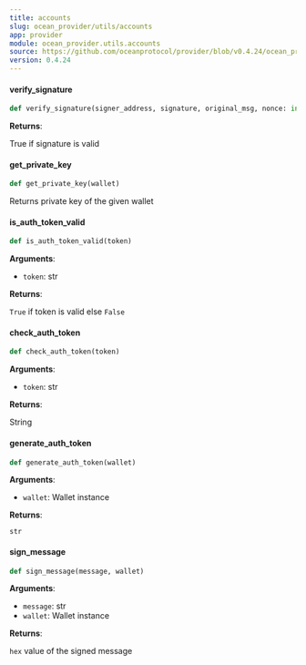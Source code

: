 ```yaml
---
title: accounts
slug: ocean_provider/utils/accounts
app: provider
module: ocean_provider.utils.accounts
source: https://github.com/oceanprotocol/provider/blob/v0.4.24/ocean_provider/utils/accounts.py
version: 0.4.24
---
```

#### verify\_signature

```python
def verify_signature(signer_address, signature, original_msg, nonce: int = None)
```

**Returns**:

True if signature is valid

#### get\_private\_key

```python
def get_private_key(wallet)
```

Returns private key of the given wallet

#### is\_auth\_token\_valid

```python
def is_auth_token_valid(token)
```

**Arguments**:

- `token`: str

**Returns**:

`True` if token is valid else `False`

#### check\_auth\_token

```python
def check_auth_token(token)
```

**Arguments**:

- `token`: str

**Returns**:

String

#### generate\_auth\_token

```python
def generate_auth_token(wallet)
```

**Arguments**:

- `wallet`: Wallet instance

**Returns**:

`str`

#### sign\_message

```python
def sign_message(message, wallet)
```

**Arguments**:

- `message`: str
- `wallet`: Wallet instance

**Returns**:

`hex` value of the signed message

